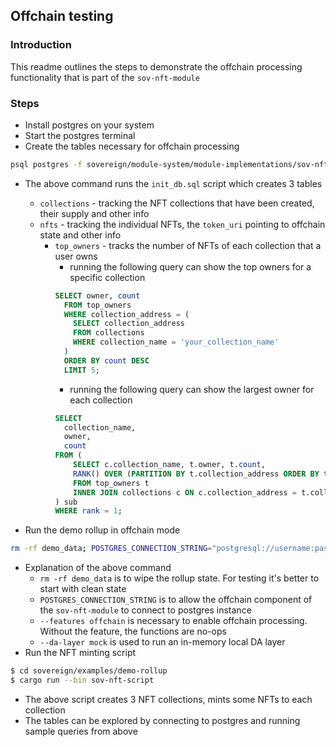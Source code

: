 ## Offchain testing

### Introduction
This readme outlines the steps to demonstrate the offchain processing functionality that is part of the `sov-nft-module`

### Steps
* Install postgres on your system
* Start the postgres terminal
* Create the tables necessary for offchain processing

```bash
psql postgres -f sovereign/module-system/module-implementations/sov-nft-module/src/init_db.sql
```
* The above command runs the `init_db.sql` script which creates 3 tables
  * `collections` - tracking the NFT collections that have been created, their supply and other info
  * `nfts` - tracking the individual NFTs, the `token_uri` pointing to offchain state and other info
    * `top_owners` - tracks the number of NFTs of each collection that a user owns
      * running the following query can show the top owners for a specific collection
      ```sql
      SELECT owner, count 
        FROM top_owners
        WHERE collection_address = (
          SELECT collection_address
          FROM collections
          WHERE collection_name = 'your_collection_name'
        )
        ORDER BY count DESC
        LIMIT 5;
      ```
      * running the following query can show the largest owner for each collection
      ```sql
      SELECT
        collection_name,
        owner,
        count
      FROM (
          SELECT c.collection_name, t.owner, t.count,
          RANK() OVER (PARTITION BY t.collection_address ORDER BY t.count DESC) as rank
          FROM top_owners t
          INNER JOIN collections c ON c.collection_address = t.collection_address
      ) sub
      WHERE rank = 1;
      ```        
      
* Run the demo rollup in offchain mode
```bash
rm -rf demo_data; POSTGRES_CONNECTION_STRING="postgresql://username:password@localhost/postgres" cargo run --features offchain -- --da-layer mock
```
* Explanation of the above command
  * `rm -rf demo_data` is to wipe the rollup state. For testing it's better to start with clean state
  * `POSTGRES_CONNECTION_STRING` is to allow the offchain component of the `sov-nft-module` to connect to postgres instance
  * `--features offchain` is necessary to enable offchain processing. Without the feature, the functions are no-ops
  * `--da-layer mock` is used to run an in-memory local DA layer
* Run the NFT minting script
```bash
$ cd sovereign/examples/demo-rollup
$ cargo run --bin sov-nft-script
```
  * The above script creates 3 NFT collections, mints some NFTs to each collection
  * The tables can be explored by connecting to postgres and running sample queries from above

